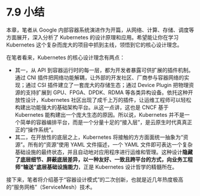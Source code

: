# 7.9 小结

本章，笔者从 Google 内部容器系统演进作为开篇，从网络、计算、存储、调度等方面展开，深入分析了 Kubernetes 的设计原理和应用。希望能让你在学习 Kubernetes 这个复杂而庞大的项目中抓到主线，领悟到它的核心设计理念。

在笔者看来，Kubernetes 的核心设计理念有两点：
- 其一，从 API 到容器运行时的每一层，都为开发者暴露可供扩展的插件机制。通过 CNI 插件把网络功能解耦，让外部的开发社区、厂商参与容器网络的实现；通过 CSI 插件建立了一套庞大的存储生态；通过 Device Plugin 把物理资源的支持扩展到 GPU、FPGA、DPDK、RDMA 等各类异构设备。依托这种开放性设计，Kubernetes 社区出现了成千上万的插件，让运维工程师可以轻松构建出功能强大的基础架构平台。从这一点讲，这也是 CNCF 基于 Kubernetes 能构建出一个庞大生态的原因。所以说，Kubernetes 并不是一个简单的容器编排平台，而是一个分量十足的“接入层”，是云原生时代真真正正的“操作系统”。
- 其二，在开放性的底层之上，Kubernetes 将接触的方方面面统一抽象为“资源”。所有的“资源”使用 YAML 文件描述，一个 YAML 文件即可表达一个复杂基础设施的最终状态，并且自动地对应用程序进行运维和管理。这种设计**隐藏了底层细节、屏蔽底层差异，以一种友好、一致且跨平台的方式，向业务工程师“输送”底层基础设施能力**，正是 Kubernetes 设计哲学的精髓所在。

接下来，笔者将介绍基于“容器设计模式”的二次创新，也就是近几年热度极高的“服务网格”（ServiceMesh）技术。